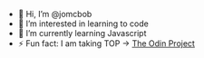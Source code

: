 - 👋 Hi, I’m @jomcbob
- 👀 I’m interested in learning to code
- 🌱 I’m currently learning Javascript
- ⚡ Fun fact: I am taking TOP -> [The Odin Project](https://www.theodinproject.com/)



<!---
jomcbob/jomcbob is a ✨ special ✨ repository because its `README.md` (this file) appears on your GitHub profile.
You can click the Preview link to take a look at your changes.
--->
